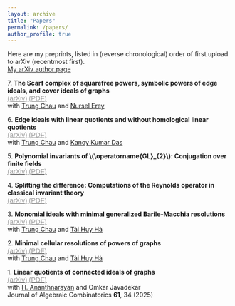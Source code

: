 ```yaml
---
layout: archive
title: "Papers"
permalink: /papers/
author_profile: true
---
```


Here are my preprints, listed in (reverse chronological) order of first upload to arXiv (recentmost first).  
[My arXiv author page](https://arxiv.org/a/maithani_a_1.html)
<!-- generated by /math/codes/papers_page_generator/generator.py -->

7\. <b>The Scarf complex of squarefree powers, symbolic powers of edge ideals, and cover ideals of graphs</b>  
 <a href="https://arxiv.org/abs/2503.13337" target="_blank"><span style="font-family: sans-serif, 'Open Sans';color: #999;font-size: 15px;">(arXiv)</span></a> <a href="chau_erey_maithani_scarf_powers.pdf" target="_blank"><span style="font-family: sans-serif, 'Open Sans';color: #999;font-size: 15px;">(PDF)</span></a>  
with [Trung Chau](https://trungchaumath.github.io/) and [Nursel Erey](https://sites.google.com/view/nursel-erey/home)

6\. <b>Edge ideals with linear quotients and without homological linear quotients</b>  
 <a href="https://arxiv.org/abs/2503.11424" target="_blank"><span style="font-family: sans-serif, 'Open Sans';color: #999;font-size: 15px;">(arXiv)</span></a> <a href="chau_das_maithani_homological_shift_ideals.pdf" target="_blank"><span style="font-family: sans-serif, 'Open Sans';color: #999;font-size: 15px;">(PDF)</span></a>  
with [Trung Chau](https://trungchaumath.github.io/) and [Kanoy Kumar Das](https://sites.google.com/site/kanoysclassichomepage/)

5\. <b>Polynomial invariants of \\(\operatorname{GL}_{2}\\): Conjugation over finite fields</b>  
 <a href="https://arxiv.org/abs/2501.15080" target="_blank"><span style="font-family: sans-serif, 'Open Sans';color: #999;font-size: 15px;">(arXiv)</span></a> <a href="maithani_conjugation.pdf" target="_blank"><span style="font-family: sans-serif, 'Open Sans';color: #999;font-size: 15px;">(PDF)</span></a>

4\. <b>Splitting the difference: Computations of the Reynolds operator in classical invariant theory</b>  
 <a href="https://arxiv.org/abs/2412.18841" target="_blank"><span style="font-family: sans-serif, 'Open Sans';color: #999;font-size: 15px;">(arXiv)</span></a> <a href="maithani_classical_reynolds.pdf" target="_blank"><span style="font-family: sans-serif, 'Open Sans';color: #999;font-size: 15px;">(PDF)</span></a>

3\. <b>Monomial ideals with minimal generalized Barile-Macchia resolutions</b>  
 <a href="https://arxiv.org/abs/2412.11843" target="_blank"><span style="font-family: sans-serif, 'Open Sans';color: #999;font-size: 15px;">(arXiv)</span></a> <a href="chau_ha_maithani_monomial_ideal_BM.pdf" target="_blank"><span style="font-family: sans-serif, 'Open Sans';color: #999;font-size: 15px;">(PDF)</span></a>  
with [Trung Chau](https://trungchaumath.github.io/) and [Tài Huy Hà](http://www.math.tulane.edu/~tai/)

2\. <b>Minimal cellular resolutions of powers of graphs</b>  
 <a href="https://arxiv.org/abs/2404.04380" target="_blank"><span style="font-family: sans-serif, 'Open Sans';color: #999;font-size: 15px;">(arXiv)</span></a> <a href="chau_ha_maithani_minimal_cellular_resolutions.pdf" target="_blank"><span style="font-family: sans-serif, 'Open Sans';color: #999;font-size: 15px;">(PDF)</span></a>  
with [Trung Chau](https://trungchaumath.github.io/) and [Tài Huy Hà](http://www.math.tulane.edu/~tai/)

1\. <b>Linear quotients of connected ideals of graphs</b>  
 <a href="https://arxiv.org/abs/2401.01046" target="_blank"><span style="font-family: sans-serif, 'Open Sans';color: #999;font-size: 15px;">(arXiv)</span></a> <a href="ananthnarayan_javadekar_maithani_linear_quotients_connected_ideals.pdf" target="_blank"><span style="font-family: sans-serif, 'Open Sans';color: #999;font-size: 15px;">(PDF)</span></a>  
with [H. Ananthnarayan](https://www.math.iitb.ac.in/~ananth/) and Omkar Javadekar  
Journal of Algebraic Combinatorics **61**, 34 (2025)


